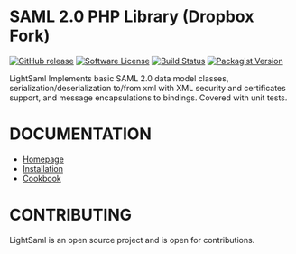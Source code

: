 SAML 2.0 PHP Library (Dropbox Fork)
====================

[![GitHub release](https://img.shields.io/github/release/dropbox/lightsaml.svg)](https://github.com/lightSAML/dropbox)
[![Software License](https://img.shields.io/badge/license-MIT-brightgreen.svg?style=flat-square)](LICENSE)
[![Build Status](https://travis-ci.org/dropbox/lightSAML.svg?branch=master)](https://travis-ci.org/dropbox/lightSAML)
[![Packagist Version](https://img.shields.io/packagist/v/dropbox/lightsaml.svg?style=flat-square)](https://packagist.org/packages/dropbox/lightsaml)

LightSaml Implements basic SAML 2.0 data model classes, serialization/deserialization to/from xml with XML security and
certificates support, and message encapsulations to bindings. Covered with unit tests.


DOCUMENTATION
=============

* [Homepage](http://www.lightsaml.com/LightSAML-Core/)
* [Installation](http://www.lightsaml.com/LightSAML-Core/Installation/)
* [Cookbook](http://www.lightsaml.com/LightSAML-Core/Cookbook/)


CONTRIBUTING
============

LightSaml is an open source project and is open for contributions.
